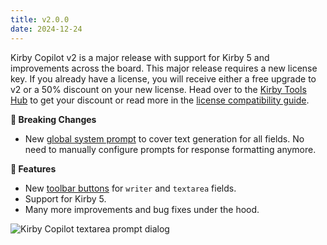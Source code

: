 ```yaml
---
title: v2.0.0
date: 2024-12-24
---
```


Kirby Copilot v2 is a major release with support for Kirby 5 and improvements across the board. This major release requires a new license key. If you already have a license, you will receive either a free upgrade to v2 or a 50% discount on your new license. Head over to the [Kirby Tools Hub](https://hub.kirby.tools) to get your discount or read more in the [license compatibility guide](https://kirby.tools/license-compatibility).

**🚨 Breaking Changes**

- New [global system prompt](/docs/configuration/system-prompt) to cover text generation for all fields. No need to manually configure prompts for response formatting anymore.

**🚀 Features**

- New [toolbar buttons](/docs/usage/toolbar-buttons) for `writer` and `textarea` fields.
- Support for Kirby 5.
- Many more improvements and bug fixes under the hood.

![Kirby Copilot textarea prompt dialog](/img/copilot-example-seo-description-prompt.png)
